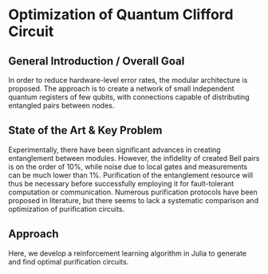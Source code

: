 # Optimization of Quantum Clifford Circuit

## General Introduction / Overall Goal
In order to reduce hardware-level error rates, the modular architecture is proposed. The approach is to create a network of small independent quantum registers of few qubits, with connections capable of distributing entangled pairs between nodes. 

## State of the Art  & Key Problem
Experimentally, there have been significant advances in creating entanglement between modules. However, the infidelity of created Bell pairs is on the order of 10%, while noise due to local gates and measurements can be much lower than 1%.  Purification of the entanglement resource will thus be necessary before successfully employing it for fault-tolerant computation or communication. Numerous purification protocols have been proposed in literature, but there seems to lack a systematic comparison and optimization of purification circuits.

## Approach
Here, we develop a reinforcement learning algorithm in Julia to generate and find optimal purification circuits.
